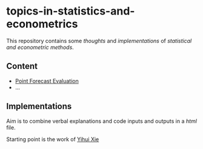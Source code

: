 
# topics-in-statistics-and-econometrics

This repository contains some *thoughts* and *implementations* of *statistical and econometric methods*.

## Content

* [Point Forecast Evaluation](point_forecast_evaluation.html)
* ...

## Implementations

Aim is to combine verbal explanations and code inputs and outputs in a *html* file.

Starting point is the work of [Yihui Xie](https://yihui.org/en/)
